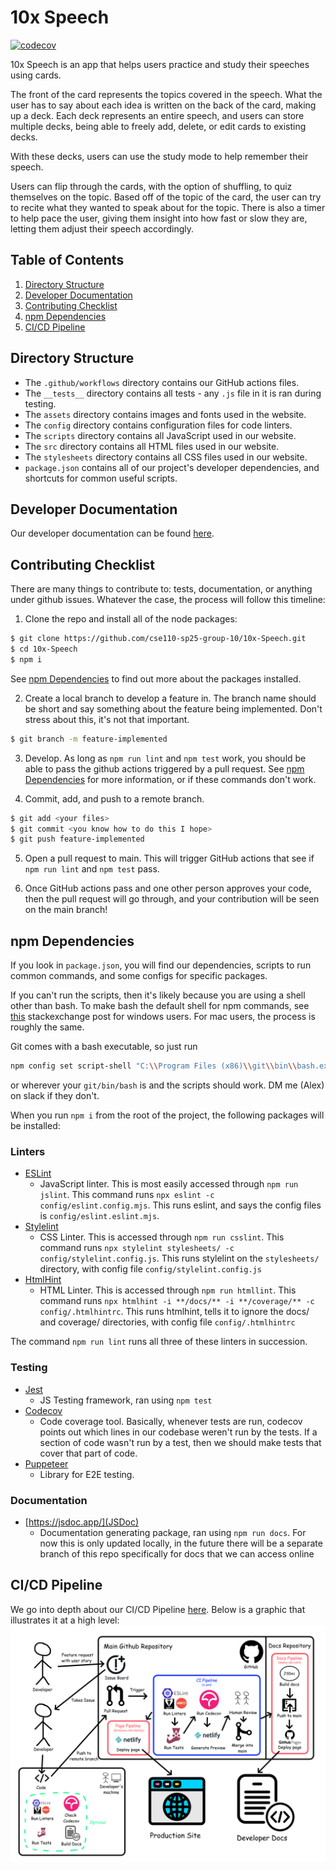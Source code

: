 # 10x Speech
[![codecov](https://codecov.io/gh/cse110-sp25-group-10/Flashcard-Project/graph/badge.svg?token=DAKDEQDBUL)](https://codecov.io/gh/cse110-sp25-group-10/Flashcard-Project)

10x Speech is an app that helps users practice 
and study their speeches using cards.

The front of the card represents the topics covered 
in the speech. What the user has to say about each idea 
is written on the back of the card, making up a deck. 
Each deck represents an entire speech, and users can store 
multiple decks, being able to freely add, delete, or edit cards to existing decks.

With these decks, users can use the study mode to help remember their speech.

Users can flip through the cards, with the option of 
shuffling, to quiz themselves on the topic. Based off of the topic of the card, the user can try to recite what they wanted to speak about for the topic. There is also a timer to help pace the user, giving them insight into how fast or slow they are, letting them adjust their speech accordingly.

## Table of Contents
1. [Directory Structure](#directory-structure)
2. [Developer Documentation](#developer-documentation)
3. [Contributing Checklist](#contributing-checklist)
4. [npm Dependencies](#npm-dependencies)
5. [CI/CD Pipeline](#cicd-pipeline)

## Directory Structure
- The `.github/workflows` directory contains our GitHub actions files.
- The `__tests__` directory contains all tests - any `.js` file in it is ran during testing.
- The `assets` directory contains images and fonts used in the website.
- The `config` directory contains configuration files for code linters.
- The `scripts` directory contains all JavaScript used in our website.
- The `src` directory contains all HTML files used in our website.
- The `stylesheets` directory contains all CSS files used in our website.
- `package.json` contains all of our project's developer dependencies, and shortcuts for common useful scripts.

## Developer Documentation
Our developer documentation can be found [here](https://cse110-sp25-group-10.github.io/10x-Speech-Docs/).

## Contributing Checklist
There are many things to contribute to: tests, documentation, or anything under github issues. Whatever the case, the process will follow this timeline:

1. Clone the repo and install all of the node packages:

```bash
$ git clone https://github.com/cse110-sp25-group-10/10x-Speech.git
$ cd 10x-Speech
$ npm i
```
See [npm Dependencies](#npm-dependencies) to find out more about the packages installed.

2. Create a local branch to develop a feature in. The branch name should be short and say something about the feature being implemented. Don't stress about this, it's not that important.

```bash
$ git branch -m feature-implemented
```

3. Develop. As long as `npm run lint` and `npm test` work, you should be able to pass the github actions triggered by a pull request. See [npm Dependencies](#npm-dependencies) for more information, or if these commands don't work.

4. Commit, add, and push to a remote branch.
```bash
$ git add <your files>
$ git commit <you know how to do this I hope>
$ git push feature-implemented
```

5. Open a pull request to main. This will trigger GitHub actions that see if `npm run lint` and `npm test` pass.

6. Once GitHub actions pass and one other person approves your code, then the pull request will go through, and your contribution will be seen on the main branch!

## npm Dependencies
If you look in `package.json`, you will find our dependencies, scripts to run common commands, and some configs for specific packages.

If you can't run the scripts, then it's likely because you are using a shell other than bash. To make bash the default shell for npm commands, see [this](https://stackoverflow.com/questions/23243353/how-to-set-shell-for-npm-run-scripts-in-windows) stackexchange post for windows users. For mac users, the process is roughly the same.

Git comes with a bash executable, so just run 

```bash
npm config set script-shell "C:\\Program Files (x86)\\git\\bin\\bash.exe" 
```

or wherever your `git/bin/bash` is and the scripts should work. DM me (Alex) on slack if they don't.

When you run `npm i` from the root of the project, the following packages will be installed:

### Linters
- [ESLint](https://eslint.org/)
    - JavaScript linter. This is most easily accessed through `npm run jslint`. This command runs `npx eslint -c config/eslint.config.mjs`. This runs eslint, and says the config files is `config/eslint.eslint.mjs`.
- [Stylelint](https://stylelint.io/)
    - CSS Linter. This is accessed through `npm run csslint`. This command runs `npx stylelint stylesheets/ -c config/stylelint.config.js`. This runs stylelint on the `stylesheets/` directory, with config file `config/stylelint.config.js`
- [HtmlHint](https://htmlhint.com/)
    - HTML Linter. This is accessed through `npm run htmllint`. This command runs `npx htmlhint -i **/docs/** -i **/coverage/** -c config/.htmlhintrc`. This runs htmlhint, tells it to ignore the docs/ and coverage/ directories, with config file `config/.htmlhintrc`

The command `npm run lint` runs all three of these linters in succession.

### Testing
- [Jest](https://jestjs.io/)
    - JS Testing framework, ran using `npm test`
- [Codecov](https://about.codecov.io/)
    - Code coverage tool. Basically, whenever tests are run, codecov points out which lines in our codebase weren't run by the tests. If a section of code wasn't run by a test, then we should make tests that cover that part of code.
- [Puppeteer](https://pptr.dev/)
    - Library for E2E testing.

### Documentation
- [https://jsdoc.app/](JSDoc)
    - Documentation generating package, ran using `npm run docs`. For now this is only updated locally, in the future there will be a separate branch of this repo specifically for docs that we can access online

## CI/CD Pipeline
We go into depth about our CI/CD Pipeline [here](https://github.com/cse110-sp25-group-10/cse110-sp25-group10/blob/main/admin/cipipeline/final-pipeline.md).
Below is a graphic that illustrates it at a high level:
![ci-cd pipeline](https://raw.githubusercontent.com/cse110-sp25-group-10/cse110-sp25-group10/main/admin/cipipeline/final-pipeline.png "ci-cd pipeline")